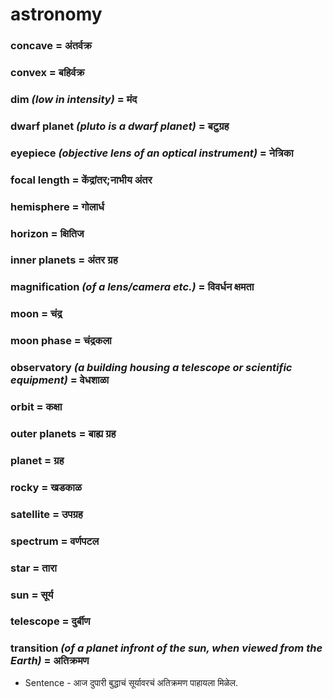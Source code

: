 # astronomy

### concave = अंतर्वक्र

### convex = बहिर्वक्र

### dim *(low in intensity)* = मंद

### dwarf planet *(pluto is a dwarf planet)* = बटुग्रह

### eyepiece *(objective lens of an optical instrument)* = नेत्रिका

### focal length = केंद्रांतर;नाभीय अंतर

### hemisphere = गोलार्ध

### horizon = क्षितिज

### inner planets = अंतर ग्रह

### magnification *(of a lens/camera etc.)* = विवर्धन क्षमता

### moon = चंद्र

### moon phase = चंद्रकला

### observatory *(a building housing a telescope or scientific equipment)* = वेधशाळा

### orbit = कक्षा

### outer planets = बाह्य ग्रह

### planet = ग्रह

### rocky = खडकाळ

### satellite = उपग्रह

### spectrum = वर्णपटल

### star = तारा

### sun = सूर्य

### telescope = दुर्बीण

### transition *(of a planet infront of the sun, when viewed from the Earth)* = अतिक्रमण

- Sentence - आज दुपारी बुद्धाचं सूर्यावरचं अतिक्रमण पाहायला मिळेल.


